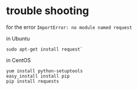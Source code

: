 # trouble shooting 

for the error `ImportError: no module named request`


in Ubuntu
```
sudo apt-get install request`
```


in CentOS

```
yum install python-setuptools
easy_install install pip
pip install requests

```
